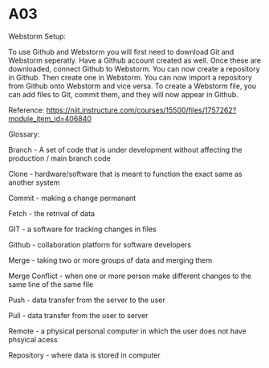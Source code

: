 # A03
Webstorm Setup:

To use Github and Webstorm you will first need to download Git and Webstorm seperatly. Have a Github account created as well. Once these are downloaded, connect Github to Webstorm. You can now create a repository in Github. Then create one in Webstorm. You can now import a repository from Github onto Webstorm and vice versa. To create a Webstorm file, you can add files to Git, commit them, and they will now appear in Github. 

Reference: https://njit.instructure.com/courses/15500/files/1757262?module_item_id=406840 



Glossary:

Branch - A set of code that is under development without affecting the production / main branch code

Clone - hardware/software that is meant to function the exact same as another system

Commit - making a change permanant 

Fetch - the retrival of data

GIT - a software for tracking changes in files 

Github - collaboration platform for software developers  

Merge - taking two or more groups of data and merging them

Merge Conflict - when one or more person make different changes to the same line of the same file

Push - data transfer from the server to the user

Pull - data transfer from the user to server
 
Remote - a physical personal computer in which the user does not have phsyical acess

Repository - where data is stored in computer

